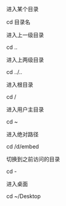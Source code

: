 进入某个目录

cd 目录名


进入上一级目录

cd ..

进入上两级目录

cd ../..

进入根目录

cd /


进入用户主目录

cd ~


进入绝对路径

cd /d/embed


切换到之前访问的目录

cd -


进入桌面

cd ~/Desktop







